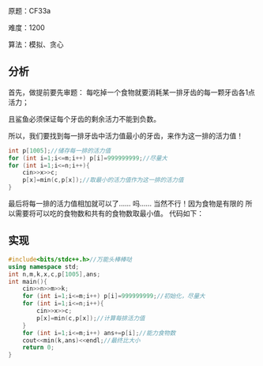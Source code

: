 原题：CF33a

难度：1200

算法：模拟、贪心

## 分析

首先，做提前要先审题：
每吃掉一个食物就要消耗某一排牙齿的每一颗牙齿各1点活力；

且鲨鱼必须保证每个牙齿的剩余活力不能到负数。

所以，我们要找到每一排牙齿中活力值最小的牙齿，来作为这一排的活力值！
```cpp
int p[1005];//储存每一排的活力值
for (int i=1;i<=m;i++) p[i]=999999999;//尽量大
for (int i=1;i<=n;i++){
	cin>>x>>c;
    p[x]=min(c,p[x]);//取最小的活力值作为这一排的活力值
}
```

最后将每一排的活力值相加就可以了……
吗……
当然不行！因为食物是有限的
所以需要将可以吃的食物数和共有的食物数取最小值。
代码如下：
## 实现

```cpp
#include<bits/stdc++.h>//万能头棒棒哒
using namespace std;
int n,m,k,x,c,p[1005],ans;
int main(){
    cin>>n>>m>>k;
    for (int i=1;i<=m;i++) p[i]=999999999;//初始化，尽量大
    for (int i=1;i<=n;i++){
    	cin>>x>>c;
    	p[x]=min(c,p[x]);//计算每排活力值
	}
	for (int i=1;i<=m;i++) ans+=p[i];//能力食物数
	cout<<min(k,ans)<<endl;//最终比大小
	return 0;
}
```